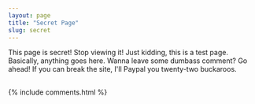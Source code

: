 ```yaml
---
layout: page
title: "Secret Page"
slug: secret
---
```


This page is secret! Stop viewing it! Just kidding, this is a test page. Basically, anything goes here. Wanna leave some dumbass comment? Go ahead! If you can break the site, I'll Paypal you twenty-two buckaroos.

<div style="margin-top: 30px; margin-bottom: 30px;">

{% include comments.html %}
